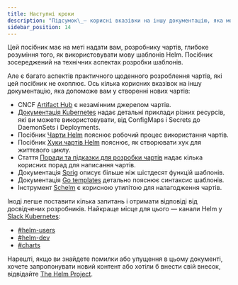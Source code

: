 ```yaml
---
title: Наступні кроки
description: "Підсумок\_— корисні вказівки на іншу документацію, яка може допомогти вам."
sidebar_position: 14
---
```


Цей посібник має на меті надати вам, розробнику чартів, глибоке розуміння того, як використовувати мову шаблонів Helm. Посібник зосереджений на технічних аспектах розробки шаблонів.

Але є багато аспектів практичного щоденного розроблення чартів, які цей посібник не охоплює. Ось кілька корисних вказівок на іншу документацію, яка допоможе вам у створенні нових чартів:

- CNCF [Artifact Hub](https://artifacthub.io/packages/search?kind=0) є незамінним джерелом чартів.
- [Документація Kubernetes](https://kubernetes.io/docs/home/) надає детальні приклади різних ресурсів, які ви можете використовувати, від ConfigMaps і Secrets до DaemonSets і Deployments.
- Посібник [Чарти Helm](/topics/charts.md) пояснює робочий процес використання чартів.
- Посібник [Хуки чартів Helm](/topics/charts_hooks.md) пояснює, як створювати хук для життєвого циклу.
- Стаття [Поради та підказки для розробки чартів](/howto/charts_tips_and_tricks.md) надає кілька корисних порад для написання чартів.
- Документація [Sprig](https://github.com/Masterminds/sprig) описує більше ніж шістдесят функцій шаблонів.
- Документація [Go templates](https://godoc.org/text/template) детально пояснює синтаксис шаблонів.
- Інструмент [Schelm](https://github.com/databus23/schelm) є корисною утилітою для налагодження чартів.

Іноді легше поставити кілька запитань і отримати відповіді від досвідчених розробників. Найкраще місце для цього — канали Helm у [Slack Kubernetes](https://kubernetes.slack.com):

- [#helm-users](https://kubernetes.slack.com/messages/helm-users)
- [#helm-dev](https://kubernetes.slack.com/messages/helm-dev)
- [#charts](https://kubernetes.slack.com/messages/charts)

Нарешті, якщо ви знайдете помилки або упущення в цьому документі, хочете запропонувати новий контент або хотіли б внести свій внесок, відвідайте [The Helm Project](https://github.com/helm/helm-www).
